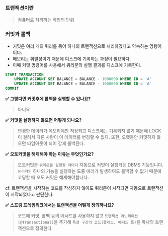 ### 트랜잭션이란
> 컴퓨터로 처리하는 작업의 단위

### 커밋과 롤백
- 커밋은 여러 개의 쿼리를 묶어 하나의 트랜잭션으로 처리하겠다고 약속하는 명령어이다.
- 메모리는 휘발성이기 때문에 디스크에 기록하는 과정이 필요하다.
- 이때 커밋 명령어를 사용해서 쿼리문의 실행 결과를 디스크에 기록한다.
```sql
START TRANSACTION 
    UPDATE ACCOUNT SET BALANCE = BALANCE - 1000000 WHERE ID = 'A'
    UPDATE ACCOUNT SET BALANCE = BALANCE - 1000000 WHERE ID = 'A'
COMMIT
```

**✅ 그렇다면 커밋후에 롤백을 실행할 수 있나요?**
> 아니요

**✅ 커밋을 실행하지 않으면 어떻게 되나요?**
> 변경한 데이터가 메모리에만 저장되고 디스크에는 기록되지 않기 때문에 LOCK이 걸려서 다른 사람이 이 데이터를 변경할 수 없다. 또한, 오랫동안 커밋하지 않으면 타임아웃이 되어 강제 롤백된다.

**✅ 오토커밋을 해제해야 하는 이유는 무엇인가요?**
> 오토커밋은 `쿼리문을 실행할 때마다` 자동으로 커밋이 실행되는 DBMS 기능입니다. `논리적인` 하나의 기능을 실행하는 도중 에러가 발생하여도 롤백할 수 없기 때문에 코딩할 때 오도 커밋은 해제해야합니다.

cf. 트랜잭션을 시작하는 코드를 작성하지 않아도 쿼리문이 시작되면 자동으로 트랜잭션이 시작되었다고 판단한다.

**✅ 스프링 프레임워크에서는 트랜잭션을 어떻게 정의하나요?**
> 코드에 커밋, 롤백 등의 메서드를 사용하지 않고 `트랜잭션 어노테이션(@Transactional)`을 추가해 `특정 구간의 코드(클래스, 메서드 등)`을 하나의 트랜잭션으로 정의한다.